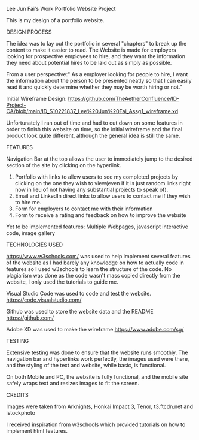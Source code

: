 Lee Jun Fai's Work Portfolio Website Project

This is my design of a portfolio website.

DESIGN PROCESS

The idea was to lay out the portfolio in several "chapters" to break up the content to make it easier to read. The Website is made for employers looking for prospective employees to hire, and they want the information they need about potential hires to be laid out as simply as possible.

From a user perspective:" As a employer looking for people to hire, I want the information about the person to be presented neatly so that I can easily read it and quickly determine whether they may be worth hiring or not."

Initial Wireframe Design: https://github.com/TheAetherConfluence/ID-Project-CA/blob/main/ID_S10221837_Lee%20Jun%20Fai_Assg1_wireframe.xd

Unfortunately I ran out of time and had to cut down on some features in order to finish this website on time, so the initial wireframe and the final product look quite different, although the general idea is still the same.

FEATURES

Navigation Bar at the top allows the user to immediately jump to the desired section of the site by clicking on the hyperlink.

1) Portfolio with links to allow users to see my completed projects by clicking on the one they wish to view(even if it is just random links right now in lieu of not having any substantial projects to speak of).
2) Email and LinkedIn direct links to allow users to contact me if they wish to hire me.
3) Form for employers to contact me with their information 
4) Form to receive a rating and feedback on how to improve the website

Yet to be implemented features: Multiple Webpages, javascript interactive code, image gallery

TECHNOLOGIES USED

https://www.w3schools.com/ was used to help implement several features of the website as I had barely any knowledge on how to actually code in features so I used w3schools to learn the structure of the code. No plagiarism was done as the code wasn't mass copied directly from the website, I only used the tutorials to guide me.

Visual Studio Code was used to code and test the website. https://code.visualstudio.com/

Github was used to store the website data and the README https://github.com/

Adobe XD was used to make the wireframe https://www.adobe.com/sg/

TESTING

Extensive testing was done to ensure that the website runs smoothly. The navigation bar and hyperlinks work perfectly, the images used were there, and the styling of the text and website, while basic, is functional.

On both Mobile and PC, the website is fully functional, and the mobile site safely wraps text and resizes images to fit the screen.

CREDITS

Images were taken from Arknights, Honkai Impact 3, Tenor, t3.ftcdn.net and istockphoto

I received inspiration from w3schools which provided tutorials on how to implement html features.
